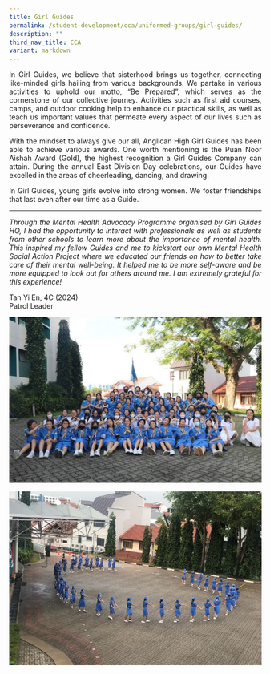 ```yaml
---
title: Girl Guides
permalink: /student-development/cca/uniformed-groups/girl-guides/
description: ""
third_nav_title: CCA
variant: markdown
---
```

<p align="justify">
In Girl Guides, we believe that sisterhood brings us together, connecting like-minded girls hailing from various backgrounds. We partake in various activities to uphold our motto, “Be Prepared”, which serves as the cornerstone of our collective journey. Activities such as first aid courses, camps, and outdoor cooking help to enhance our practical skills, as well as teach us important values that permeate every aspect of our lives such as perseverance and confidence.</p>
<p align="justify">
With the mindset to always give our all, Anglican High Girl Guides has been able to achieve various awards. One worth mentioning is the Puan Noor Aishah Award (Gold), the highest recognition a Girl Guides Company can attain. During the annual East Division Day celebrations, our Guides have excelled in the areas of cheerleading, dancing, and drawing.</p>
<p align="justify">
In Girl Guides, young girls evolve into strong women. We foster friendships that last even after our time as a Guide.</p>
<hr>
<p align="justify">
<i>Through the Mental Health Advocacy Programme organised by Girl Guides HQ, I had the opportunity to interact with professionals as well as students from other schools to learn more about the importance of mental health. This inspired my fellow Guides and me to kickstart our own Mental Health Social Action Project where we educated our friends on how to better take care of their mental well-being. It helped me to be more self-aware and be more equipped to look out for others around me. I am extremely grateful for this experience!</i></p>
Tan Yi En, 4C (2024)<br>
Patrol Leader

![](/images/Student%20Development/CCA/Girl%20Guides/2024_GG_01.jpg)

![](/images/Student%20Development/CCA/Girl%20Guides/2024_GG_02.jpg)
